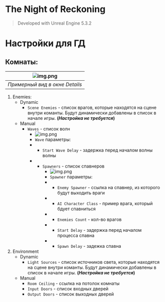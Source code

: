 # The Night of Reckoning

> Developed with Unreal Engine 5.3.2

# Настройки для ГД

## Комнаты:

|    ![img.png](img/img.png)     |
|:------------------------------:|
| *Примерный вид в окне Details* |

1. Enemies:
   - Dynamic
     - `Scene Enemies` - список врагов, которые находятся на сцене внутри команты. Будут динамически добавлены в список в начале игры. **(*Настройка не требуется*)** 
   - Manual
     - `Waves` - список волн
       - ![img.png](img/img1.png)
       - `Wave` параметры: 
       - - `Start Wave Delay` - задержка перед началом волны волны
       - - `Spawners` - список спавнеров
           - ![img.png](img/img2.png)
           - `Spawner` параметры:
           - - `Enemy Spawner` - ссылка на спавнер, из которого будут выходить враги
           - - `AI Character Class` - пример врага, который бдует спавниться
           - - `Enemies Count` - кол-во врагов
           - - `Start Delay` - задержка перед началом процесса спавна
           - - `Spawn Delay` - задежка спавна
2. Environment
   - Dynamic
     - `Light Sources` - список источников света, которые находятся на сцене внутри команты. Будут динамически добавлены в список в начале игры. **(*Настройка не требуется*)**
   - Manual
     - `Room Ceiling` - ссылка на потолок комнаты
     - `Input Doors` - список входных дверей
     - `Output Doors` - список выходных дверей